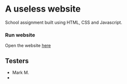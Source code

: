 # A useless website
School assignment built using HTML, CSS and Javascript. 

### Run website
Open the website [here](https://dontpress.netlify.app/)

## Testers 
* Mark M.
*
